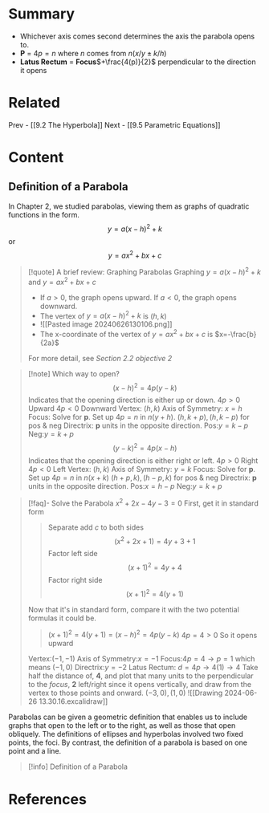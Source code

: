 # Summary
- Whichever axis comes second determines the axis the parabola opens to.
- __P__ = $4p=n$ where $n$ comes from $n(x/y \pm k/h)$
- __Latus Rectum__ = __Focus__$+\frac{4(p)}{2}$ perpendicular to the direction it opens
# Related
Prev - [[9.2 The Hyperbola]]
Next - [[9.5 Parametric Equations]]
# Content

## Definition of a Parabola

In Chapter 2, we studied parabolas, viewing them as graphs of quadratic functions in the form.
$$y=a(x-h)^2+k$$ or $$y=ax^2+bx+c$$
>[!quote] A brief review: Graphing Parabolas
>Graphing $y=a(x-h)^2+k$ and $y=ax^2+bx+c$
>
>- If $a>0$, the graph opens upward. If $a<0$, the graph opens downward.
>- The vertex of $y=a(x-h)^2+k$ is $(h,k)$
>- ![[Pasted image 20240626130106.png]]
>- The x-coordinate of the vertex of $y=ax^2+bx+c$ is $x=-\frac{b}{2a}$
>
>For more detail, see _Section 2.2 objective 2_

>[!note] Which way to open?
>$$(x-h)^2=4p(y-k)$$ Indicates that the opening direction is either up or down.
>$4p>0$ Upward
>$4p<0$ Downward
>Vertex: $(h,k)$
>Axis of Symmetry: $x=h$
>Focus: Solve for __p__. Set up $4p=n$ in $n(y+h)$. $(h,k+p),(h,k-p)$ for pos & neg
>Directrix: __p__ units in the opposite direction. Pos:$y=k-p$ Neg:$y=k+p$
>$$(y-k)^2=4p(x-h)$$ Indicates that the opening direction is either right or left.
>$4p>0$ Right
>$4p<0$ Left
>Vertex: $(h,k)$
>Axis of Symmetry: $y=k$
>Focus: Solve for __p__. Set up $4p=n$ in $n(x+k)$ $(h+p,k),(h-p,k)$ for pos & neg
>Directrix: __p__ units in the opposite direction. Pos:$x=h-p$ Neg:$y=k+p$

>[!faq]- Solve the Parabola $x^2+2x-4y-3=0$
>First, get it in standard form
> >Separate add _c_ to both sides$$(x^2+2x+1)=4y+3+1$$
> >Factor left side$$(x+1)^2=4y+4$$
> >Factor right side$$(x+1)^2=4(y+1)$$
>
>Now that it's in standard form, compare it with the two potential formulas it could be.
> >$(x+1)^2=4(y+1)=(x-h)^2=4p(y-k)$
> >$4p=4>0$
> >So it opens upward
>
>Vertex:$(-1,-1)$
>Axis of Symmetry:$x=-1$
>Focus:$4p=4\to p=1$ which means $(-1,0)$
>Directrix:$y=-2$
>Latus Rectum: $d=4p\to 4(1)\to 4$ Take half the distance of, __4__, and plot that many units to the perpendicular to the _focus_, __2__ left/right since it opens vertically, and draw from the vertex to those points and onward. $(-3,0),(1,0)$
>![[Drawing 2024-06-26 13.30.16.excalidraw]]

Parabolas can be given a geometric definition that enables us to include graphs that open to the left or to the right, as well as those that open obliquely. The definitions of ellipses and hyperbolas involved two fixed points, the foci. By contrast, the definition of a parabola is based on one point and a line.

>[!info] Definition of a Parabola

# References
